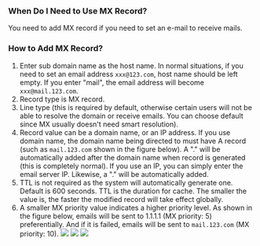 ### When Do I Need to Use MX Record?
You need to add MX record if you need to set an e-mail to receive mails.
### How to Add MX Record?
1. Enter sub domain name as the host name. In normal situations, if you need to set an email address `xxx@123.com`, host name should be left empty. If you enter "mail", the email address will become `xxx@mail.123.com`.
2. Record type is MX record.
3. Line type (this is required by default, otherwise certain users will not be able to resolve the domain or receive emails. You can choose default since MX usually doesn't need smart resolution).
4. Record value can be a domain name, or an IP address. If you use domain name, the domain name being directed to must have A record (such as `mail.123.com` shown in the figure below). A "." will be automatically added after the domain name when record is generated (this is completely normal). If you use an IP, you can simply enter the email server IP. Likewise, a "." will be automatically added.
5. TTL is not required as the system will automatically generate one. Default is 600 seconds. TTL is the duration for cache. The smaller the value is, the faster the modified record will take effect globally.
6. A smaller MX priority value indicates a higher priority level. As shown in the figure below, emails will be sent to 1.1.1.1 (MX priority: 5) preferentially. And if it is failed, emails will be sent to `mail.123.com` (MX priority: 10).
![](//mc.qcloudimg.com/static/img/db9bb92dc335c2a23c51c31f132d522f/image.png)
![](//mc.qcloudimg.com/static/img/fc0f0d8798999188d2aeabfea71d7fbd/image.png)
![](//mc.qcloudimg.com/static/img/69782527860e469c637c62fdedf378a7/image.png)

